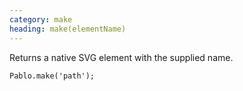 ```yaml
---
category: make
heading: make(elementName)
---
```


Returns a native SVG element with the supplied name.

    Pablo.make('path');
